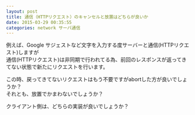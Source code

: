```yaml
---
layout: post
title: 通信（HTTPリクエスト）のキャンセルと放置はどちらが良いか
date: 2015-03-29 00:35:55
categories: network サーバ通信
---
```

<!-- {% raw %} -->
<p>例えば、Google サジェストなど文字を入力する度サーバーと通信(HTTPリクエスト)しますが<br>
通信(HTTPリクエスト)は非同期で行われてる為、前回のレスポンスが返ってきてない状態で新たにリクエストを行います。</p>

<p>この時、戻ってきてないリクエストはもう不要ですがabortした方が良いでしょうか？<br>
それとも、放置でかまわないでしょうか？</p>

<p>クライアント側は、どちらの実装が良いでしょうか？</p>
<!-- {% endraw %} -->
